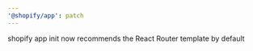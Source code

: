 ```yaml
---
'@shopify/app': patch
---
```


shopify app init now recommends the React Router template by default
